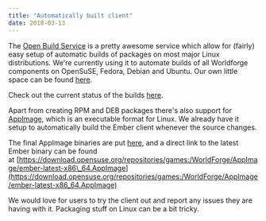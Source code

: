 ```yaml
---
title: "Automatically built client"
date: 2018-03-13
---
```

The [Open Build Service](https://build.opensuse.org) is a pretty awesome service which allow for (fairly) easy setup of automatic builds of packages on most major Linux distributions. We're currently using it to automate builds of all Worldforge components on OpenSuSE, Fedora, Debian and Ubuntu. Our own little space can be found [here](https://build.opensuse.org/project/show/games:WorldForge).

Check out the current status of the builds [here](https://build.opensuse.org/project/monitor/games:WorldForge). 

Apart from creating RPM and DEB packages there's also support for [AppImage](https://appimage.org/), which is an executable format for Linux. We already have it setup to automatically build the Ember client whenever the source changes.

The final AppImage binaries are put [here](https://download.opensuse.org/repositories/games:/WorldForge/AppImage/), and a direct link to the latest Ember binary can be found at [https://download.opensuse.org/repositories/games:/WorldForge/AppImage/ember-latest-x86\_64.AppImage](https://download.opensuse.org/repositories/games:/WorldForge/AppImage/ember-latest-x86_64.AppImage)

We would love for users to try the client out and report any issues they are having with it. Packaging stuff on Linux can be a bit tricky.